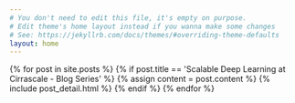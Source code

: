 ```yaml
---
# You don't need to edit this file, it's empty on purpose.
# Edit theme's home layout instead if you wanna make some changes
# See: https://jekyllrb.com/docs/themes/#overriding-theme-defaults
layout: home
---
```

<div class="blog-index">
{% for post in site.posts %}
{% if post.title == 'Scalable Deep Learning at Cirrascale - Blog Series' %}
  {% assign content = post.content %}
  {% include post_detail.html %}
{% endif %}
{% endfor %}
</div>